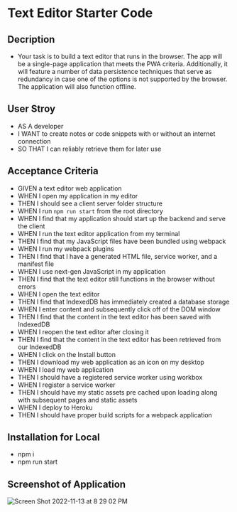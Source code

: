 # Text Editor Starter Code

## Decription 
* Your task is to build a text editor that runs in the browser. The app will be a single-page application that meets the PWA criteria. Additionally, it will feature a number of data persistence techniques that serve as redundancy in case one of the options is not supported by the browser. The application will also function offline.

## User Stroy
* AS A developer
* I WANT to create notes or code snippets with or without an internet connection
* SO THAT I can reliably retrieve them for later use

## Acceptance Criteria 
* GIVEN a text editor web application
* WHEN I open my application in my editor
* THEN I should see a client server folder structure
* WHEN I run `npm run start` from the root directory
* WHEN I find that my application should start up the backend and serve the client
* WHEN I run the text editor application from my terminal
* THEN I find that my JavaScript files have been bundled using webpack
* WHEN I run my webpack plugins
* THEN I find that I have a generated HTML file, service worker, and a manifest file
* WHEN I use next-gen JavaScript in my application
* THEN I find that the text editor still functions in the browser without errors
* WHEN I open the text editor
* THEN I find that IndexedDB has immediately created a database storage
* WHEN I enter content and subsequently click off of the DOM window
* THEN I find that the content in the text editor has been saved with IndexedDB
* WHEN I reopen the text editor after closing it
* THEN I find that the content in the text editor has been retrieved from our IndexedDB
* WHEN I click on the Install button
* THEN I download my web application as an icon on my desktop
* WHEN I load my web application
* THEN I should have a registered service worker using workbox
* WHEN I register a service worker
* THEN I should have my static assets pre cached upon loading along with subsequent pages and static assets
* WHEN I deploy to Heroku
* THEN I should have proper build scripts for a webpack application

## Installation for Local
* npm i 
* npm run start 

## Screenshot of Application
![Screen Shot 2022-11-13 at 8 29 02 PM](https://user-images.githubusercontent.com/106893601/201575715-cdab6a45-d5af-4ac7-b16d-786a01c23d24.png)



